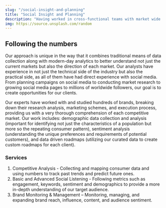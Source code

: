 ```yaml
---
slug: "/social-insight-and-planning"
title: "Social Insight and Planning"
description: "Having worked in cross-functional teams with market wide partnerships, we are proud to be…"
img: https://source.unsplash.com/random
---
```


## Following the numbers

Our approach is unique in the way that it combines traditional means of data collection along with modern-day analytics to better understand not just the current markets but also the direction of each market. Our analysts have experience in not just the technical side of the industry but also the practical side, as all of them have had direct experience with social media. From planning campaigns on social media to conducting market research to growing social media pages to millions of worldwide followers, our goal is to create opportunities for our clients.

Our experts have worked with and studied hundreds of brands, breaking down their research analysis, marketing schemes, and execution process, providing us with a very thorough comprehension of each competitive market. Our work includes: demographic data collection and analysis (important for identifying not just the characteristics of a population but more so the repeating consumer pattern), sentiment analysis (understanding the unique preferences and requirements of potential customers), and data driven roadmaps (utilizing our curated data to create custom roadmaps for each client).

### Services

<!-- All of our project inquiries go through a detailed screening process to ensure that the magnitude and viability is within our operational capacities. This screen allows us to focus our resources on projects that fit our organizational style the best while safeguarding our quality of work. Our Creative Planning services include: -->

1. Competitive Analysis - Collecting and mapping consumer data and using numbers to track past trends and predict future ones.
2. Basic and Advanced Social Listening - Following metrics such as engagement, keywords, sentiment and demographics to provide a more in-depth understanding of our target audience.
3. Brand Monitoring & Management – Monitoring, managing, and expanding brand reach, influence, content, and audience sentiment.

